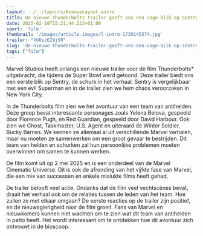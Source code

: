 ```yaml
---
layout: ../../layouts/NieuwsLayout.astro
title: De nieuwe Thunderbolts trailer geeft ons een vage blik op Sentry
date: 2025-02-10T15:21:44.222+01:00
soort: 'film'
thumbnail: '/images/article-images/l-intro-1739145574.jpg'
trailer: "hUUszE29jS0"
slug: 'de-nieuwe-thunderbolts-trailer-geeft-ons-een-vage-blik-op-sentry'
tags: ["film"]
---
```


Marvel Studios heeft onlangs een nieuwe trailer voor de film Thunderbolts*
uitgebracht, die tijdens de Super Bowl werd getoond. Deze trailer biedt ons een
eerste blik op Sentry, de schurk in het verhaal. Sentry is vergelijkbaar met een
evil Superman en in de trailer zien we hem chaos veroorzaken in New York City.

In de Thunderbolts film zien we het avontuur van een team van antihelden. Deze
groep bevat interessante personages zoals Yelena Belova, gespeeld door Florence
Pugh, en Red Guardian, gespeeld door David Harbour. Ook zien we Ghost,
Taskmaster, U.S. Agent en uiteraard de Winter Soldier, Bucky Barnes. We kennen
ze allemaal al uit verschillende Marvel verhalen, maar nu moeten ze samenwerken
om een groot gevaar te bestrijden. Dit team van helden en schurken zal hun
persoonlijke problemen moeten overwinnen om samen te kunnen werken.

De film komt uit op 2 mei 2025 en is een onderdeel van de Marvel Cinematic
Universe. Dit is ook de afronding van het vijfde fase van Marvel, die een mix
van successen en enkele mislukte films heeft gehad.

De trailer belooft veel actie. Ondanks dat de film veel vechtscènes bevat,
draait het verhaal ook om de relaties tussen de leden van het team. Hoe zullen
ze met elkaar omgaan? De eerste reacties op de trailer zijn positief, en de
nieuwsgierigheid naar de film groeit. Fans van Marvel en nieuwkomers kunnen niet
wachten om te zien wat dit team van antihelden in petto heeft. Het wordt
interessant om te ontdekken hoe dit avontuur zich ontvouwt in de bioscoop.